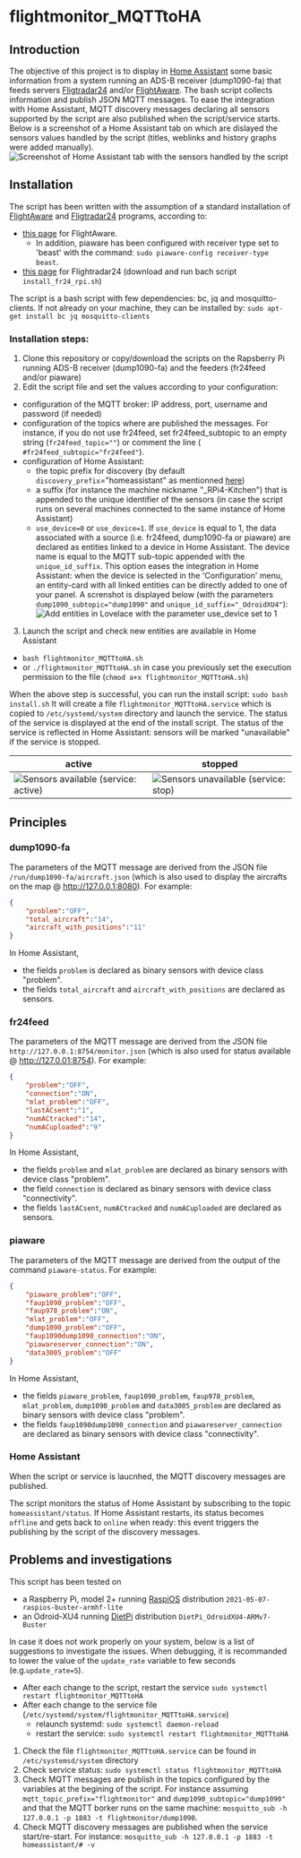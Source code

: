 # flightmonitor_MQTTtoHA

## Introduction
The objective of this project is to display in [Home Assistant](https://www.home-assistant.io) some basic information from a system running an ADS-B receiver (dump1090-fa) that feeds servers [Fligtradar24](https://www.flightradar24.com) and/or [FlightAware](https://www.flightaware.com).
The bash script collects information and publish JSON MQTT messages. To ease the integration with Home Assistant, MQTT discovery messages declaring all sensors supported by the script are also published when the script/service starts.
Below is a screenshot of a Home Assistant tab on which are dislayed the sensors values handled by the script (titles, weblinks and history graphs were added manually).
![Screenshot of Home Assistant tab with the sensors handled by the script](/images/screenshot_sensors_inHA.png)

## Installation
The script has been written with the assumption of a standard installation of [FlightAware](https://www.flightaware.com) and [Fligtradar24](https://www.flightradar24.com) programs, according to:
* [this page](https://flightaware.com/adsb/piaware/install) for FlightAware.
  * In addition, piaware has been configured with receiver type set to 'beast' with the command: `sudo piaware-config receiver-type beast`.
* [this page](https://www.flightradar24.com/share-your-data) for Flightradar24 (download and run bach script `install_fr24_rpi.sh`)

The script is a bash script with few dependencies: bc, jq and mosquitto-clients. If not already on your machine, they can be installed by:
`sudo apt-get install bc jq mosquitto-clients`
### Installation steps:
1. Clone this repository or copy/download the scripts on the Rapsberry Pi running ADS-B receiver (dump1090-fa) and the feeders (fr24feed and/or piaware)
2. Edit the script file and set the values according to your configuration:
  * configuration of the MQTT broker: IP address, port, username and password (if needed)
  * configuration of the topics where are published the messages. For instance, if you do not use fr24feed, set fr24feed_subtopic to an empty string (`fr24feed_topic=""`) or comment the line (` #fr24feed_subtopic="fr24feed"`).
  * configuration of Home Assistant: 
    * the topic prefix for discovery (by default `discovery_prefix`="homeassistant" as mentionned [here](https://www.home-assistant.io/docs/mqtt/discovery/))
    * a suffix (for instance the machine nickname "_RPi4-Kitchen") that is appended to the unique identifier of the sensors (in case the script runs on several machines connected to the same instance of Home Assistant)
    * `use_device=0` or `use_device=1`. If `use_device` is equal to 1, the data associated with a source (i.e. fr24feed, dump1090-fa or piaware) are declared as entities linked to a device in Home Assistant. The device name is equal to the MQTT sub-topic appended with the `unique_id_suffix`. This option eases the integration in Home Assistant: when the device is selected in the 'Configuration' menu, an entity-card with all linked entities can be directly added to one of your panel. A screnshot is displayed below (with the parameters `dump1090_subtopic="dump1090"` and `unique_id_suffix="_OdroidXU4"`):
    ![Add entities in Lovelace with the parameter use_device set to 1](/images/use_device_1_add_to_lovelace.png)
3. Launch the script and check new entities are available in Home Assistant
  * `bash flightmonitor_MQTTtoHA.sh`
  * or `./flightmonitor_MQTTtoHA.sh` in case you previously set the execution permission to the file (`chmod a+x flightmonitor_MQTTtoHA.sh`)
 
 When the above step is successful, you can run the install script:
 `sudo bash install.sh`
 It will create a file `flightmonitor_MQTTtoHA.service` which is copied to `/etc/systemd/system` directory and launch the service. The status of the service is displayed at the end of the install script. The status of the service is reflected in Home Assistant: sensors will be marked "unavailable" if the service is stopped.
  
 | active       | stopped    |
 |--------------|------------|
 ![Sensors available (service: active)](/images/ServiceStart-SensorsAvailable.png) | ![Sensors unavailable (service: stop)](/images/ServiceStop-SensorsUnavailable.png)
 
## Principles
### dump1090-fa
The parameters of the MQTT message are derived from the JSON file `/run/dump1090-fa/aircraft.json` (which is also used to display the aircrafts on the map @ http://127.0.0.1:8080). For example:
```JSON
{
    "problem":"OFF",
    "total_aircraft":"14",
    "aircraft_with_positions":"11"
}

```
In Home Assistant,
 * the fields `problem` is declared as binary sensors with device class "problem".
 * the fields `total_aircraft` and `aircraft_with_positions` are declared as sensors.

### fr24feed
The parameters of the MQTT message are derived from the JSON file `http://127.0.0.1:8754/monitor.json` (which is also used for status available @ http://127.0.01:8754). For example:
```JSON
{
    "problem":"OFF",
    "connection":"ON",
    "mlat_problem":"OFF",
    "lastACsent":"1",
    "numACtracked":"14",
    "numACuploaded":"9"
}
```
In Home Assistant,
 * the fields `problem` and `mlat_problem` are declared as binary sensors with device class "problem".
 * the field `connection` is declared as binary sensors with device class "connectivity".
 * the fields `lastACsent`, `numACtracked` and `numACuploaded` are declared as sensors.

### piaware
The parameters of the MQTT message are derived from the output of the command `piaware-status`. For example:
```json
{
    "piaware_problem":"OFF",
    "faup1090_problem":"OFF",
    "faup978_problem":"ON",
    "mlat_problem":"OFF",
    "dump1090_problem":"OFF",
    "faup1090dump1090_connection":"ON",
    "piawareserver_connection":"ON",
    "data3005_problem":"OFF"
}
```
 In Home Assistant, 
  * the fields `piaware_problem`, `faup1090_problem`, `faup978_problem`, `mlat_problem`, `dump1090_problem` and `data3005_problem` are declared as binary sensors with device class "problem".
  * the fields `faup1090dump1090_connection` and `piawareserver_connection` are declared as binary sensors with device class "connectivity".

### Home Assistant
When the script or service is laucnhed, the MQTT discovery messages are published.

The script monitors the status of Home Assistant by subscribing to the topic `homeassistant/status`. If Home Assistant restarts, its status becomes `offline` and gets back to `online` when ready: this event triggers the publishing by the script of the discovery messages.
 
## Problems and investigations
This script has been tested on
 * a Raspberry Pi, model 2+ running [RaspiOS](https://www.raspberrypi.org/software/operating-systems/) distribution `2021-05-07-raspios-buster-armhf-lite`
 * an Odroid-XU4 running [DietPi](https://www.dietpi.com) distribution `DietPi_OdroidXU4-ARMv7-Buster`

In case it does not work properly on your system, below is a list of suggestions to investigate the issues.
  When debugging, it is recommanded to lower the value of the `update_rate` variable to few seconds (e.g.`update_rate=5`).
 * After each change to the script, restart the service `sudo systemctl restart flightmonitor_MQTTtoHA`
 * After each change to the service file (`/etc/systemd/system/flightmonitor_MQTTtoHA.service`)
   * relaunch systemd: `sudo systemctl daemon-reload`
   * restart the service: `sudo systemctl restart flightmonitor_MQTTtoHA`
 1. Check the file `flightmonitor_MQTTtoHA.service` can be found in `/etc/systemsd/system` directory
 2. Check service status: `sudo systemctl status flightmonitor_MQTTtoHA`
 3. Check MQTT messages are publish in the topics configured by the variables at the begining of the script. For instance assuming `mqtt_topic_prefix="flightmonitor"` and `dump1090_subtopic="dump1090"` and that the MQTT borker runs on the same machine:
 `mosquitto_sub -h 127.0.0.1 -p 1883 -t flightmonitor/dump1090`. 
 4. Check MQTT discovery messages are published when the service start/re-start. For instance:
 `mosquitto_sub -h 127.0.0.1 -p 1883 -t homeassistant/# -v`
 
 
